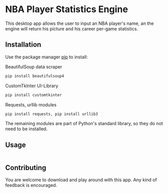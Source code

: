 # NBA Player Statistics Engine

This desktop app allows the user to input an NBA player's name, an the engine will return his picture and his career per-game statistics.

## Installation

Use the package manager [pip](https://pip.pypa.io/en/stable/) to install:

BeautifulSoup data scraper
```bash
pip install beautifulsoup4
```

CustomTkInter UI-Library
```bash
pip install customtkinter
```

Requests, urllib modules
```bash
pip install requests, pip install urllib3
```


The remaining modules are part of Python's standard library, so they do not need to be installed.

## Usage

```

```

## Contributing

You are welcome to download and play around with this app. Any kind of feedback is encouraged.
